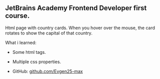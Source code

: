 ## JetBrains Academy Frontend Developer first course.

Html page with country cards. When you hover over the mouse, the card rotates to show the capital of that country.

What i learned:
- Some html tags.
- Multiple css properties.

- GitHub:  [github.com/Evgen25-max](https://github.com/Evgen25-max)
